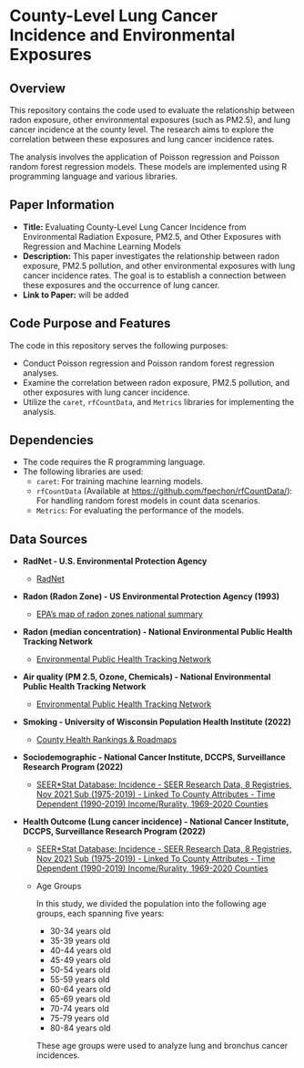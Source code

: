 # County-Level Lung Cancer Incidence and Environmental Exposures

## Overview

This repository contains the code used to evaluate the relationship between radon exposure, other environmental exposures (such as PM2.5), and lung cancer incidence at the county level. The research aims to explore the correlation between these exposures and lung cancer incidence rates.

The analysis involves the application of Poisson regression and Poisson random forest regression models. These models are implemented using R programming language and various libraries.

## Paper Information

- **Title:** Evaluating County-Level Lung Cancer Incidence from Environmental Radiation Exposure, PM2.5, and Other Exposures with Regression and Machine Learning Models
- **Description:** This paper investigates the relationship between radon exposure, PM2.5 pollution, and other environmental exposures with lung cancer incidence rates. The goal is to establish a connection between these exposures and the occurrence of lung cancer.
- **Link to Paper:** will be added

## Code Purpose and Features

The code in this repository serves the following purposes:

- Conduct Poisson regression and Poisson random forest regression analyses.
- Examine the correlation between radon exposure, PM2.5 pollution, and other exposures with lung cancer incidence.
- Utilize the `caret`, `rfCountData`, and `Metrics` libraries for implementing the analysis.

## Dependencies

- The code requires the R programming language.
- The following libraries are used:
  - `caret`: For training machine learning models.
  - `rfCountData` (Available at https://github.com/fpechon/rfCountData/): For handling random forest models in count data scenarios.
  - `Metrics`: For evaluating the performance of the models.

## Data Sources

- **RadNet - U.S. Environmental Protection Agency**
   - [RadNet](https://www.epa.gov/radnet/)

- **Radon (Radon Zone) - US Environmental Protection Agency (1993)**
   - [EPA’s map of radon zones national summary](https://www.epa.gov/radon/epa-map-radon-zones-and-supplemental-information)
- **Radon (median concentration) - National Environmental Public Health Tracking Network**
   - [Environmental Public Health Tracking Network](https://ephtracking.cdc.gov/DataExplorer/)

- **Air quality (PM 2.5, Ozone, Chemicals) - National Environmental Public Health Tracking Network**
   - [Environmental Public Health Tracking Network](https://ephtracking.cdc.gov/DataExplorer/)

- **Smoking - University of Wisconsin Population Health Institute (2022)**
   - [County Health Rankings & Roadmaps](https://www.countyhealthrankings.org)

- **Sociodemographic - National Cancer Institute, DCCPS, Surveillance Research Program (2022)**
   - [SEER*Stat Database: Incidence - SEER Research Data, 8 Registries, Nov 2021 Sub (1975-2019) - Linked To County Attributes - Time Dependent (1990-2019) Income/Rurality, 1969-2020 Counties](https://www.seer.cancer.gov)

- **Health Outcome (Lung cancer incidence) - National Cancer Institute, DCCPS, Surveillance Research Program (2022)**
   - [SEER*Stat Database: Incidence - SEER Research Data, 8 Registries, Nov 2021 Sub (1975-2019) - Linked To County Attributes - Time Dependent (1990-2019) Income/Rurality, 1969-2020 Counties](https://www.seer.cancer.gov)
 
   - Age Groups

     In this study, we divided the population into the following age groups, each spanning five years:

      - 30-34 years old
      - 35-39 years old
      - 40-44 years old
      - 45-49 years old
      - 50-54 years old
      - 55-59 years old
      - 60-64 years old
      - 65-69 years old
      - 70-74 years old
      - 75-79 years old
      - 80-84 years old

     These age groups were used to analyze lung and bronchus cancer incidences.

